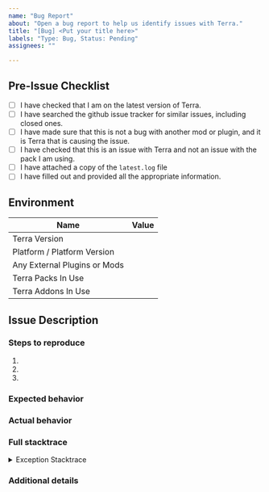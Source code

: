 ```yaml
---
name: "Bug Report"
about: "Open a bug report to help us identify issues with Terra."
title: "[Bug] <Put your title here>"
labels: "Type: Bug, Status: Pending"
assignees: ""

---
```


<!--
##############################################################################
## WARNING!                                                                 ##
## IGNORING THE FOLLOWING TEMPLATE WILL RESULT IN YOUR ISSUE BEING CLOSED   ##
##############################################################################
-->

## Pre-Issue Checklist

<!--
  Please go through this checklist item by item and make sure you have successfully completed each of these steps.
    - You must be on the LATEST version of Terra to receive any support. There is no support for older versions of Terra.
    - Make sure that this is not a *specific* compatibility issue with another terrain generation mod.
        Do not request *specific* compatibility with mods or plugins (e.g. "Compatibility with TechCraft v7").
        That should be implemented in an addon, **not** in the platform project.
        *General* compatibility (e.g. "Ability to pull Vanilla/Modded features from parent biomes") will be considered in the platform project.
    - Make sure that there are no already existing issues open with your problem. If you open a duplicate, it will be closed as such.
    - Make sure that it is actually Terra causing the issue, and not another mod/plugin.
        You can do this by testing to see if you can recreate the issue without Terra installed.
    - Make sure that this is not an issue with a specific Terra *pack* or Terra *addon*, and instead applies to all of Terra.
    - Make sure that you attach a copy of the latest.log file.
        Putting *just* the exception IS NOT ENOUGH. We need to be able to check that there wasn't anything else before that caused it.
    - Make sure that you have filled out all the required information and given descriptions of everything.
    
    You must put an x in all the boxes you have completed. (Like this: [x])
    
    To make sure that your issue is rendered properly, you may check the "Preview" tab (below the title) to see a rendered version of it before you submit it.
-->

- [ ] I have checked that I am on the latest version of Terra.
- [ ] I have searched the github issue tracker for similar issues, including closed ones.
- [ ] I have made sure that this is not a bug with another mod or plugin, and it is Terra that is causing the issue.
- [ ] I have checked that this is an issue with Terra and not an issue with the pack I am using.
  <!-- If this is an issue with the default Terra pack, please open an issue on the pack repo: https://github.com/PolyhedralDev/TerraDefaultConfig/issues/new -->
- [ ] I have attached a copy of the `latest.log` file
- [ ] I have filled out and provided all the appropriate information.

## Environment

<!-- You can fill out the different items by putting the correct value beside each cell. -->

| Name                         | Value |
|------------------------------|-------|
| Terra Version                | <!-- Put your Terra version here. (remove the comment) -->
| Platform / Platform Version  | <!-- Put your platform and platform version here. (remove the comment) (eg. Spigot, Fabric, Paper, etc.) (If you are using the Region generator, put that here instead) -->
| Any External Plugins or Mods | <!-- Put a list of all the plugins or mods you have installed here. (remove the comment) (Make sure to NOT include any new lines) -->
| Terra Packs In Use           | <!-- Put a list of all the Terra packs you have installed here. (remove the comment) (Make sure to NOT include any new lines) (/te packs may be used to get a list) -->
| Terra Addons In Use          | <!-- Put a list of all the Terra addons you have installed here. (remove the comment) (Make sure to NOT include any new lines) (/te addons may be used to get a list) -->

## Issue Description

<!--
    Put a quick description of the issue here.
    Example: 'When generating terrain, something causes the chunks to not load properly', etc.
-->

### Steps to reproduce

<!--
    Describe what you were doing when this happened.
    Make sure to include ALL information. Including anything you were doing before that may have caused it.
-->

1. <!-- Put step #1 here. -->
2. <!-- Put step #2 here. -->
3. <!-- etc.              -->

### Expected behavior

<!-- Describe what you think *should* happen here: -->

### Actual behavior

<!-- Describe what *actually* happens here: -->
<!-- example: When I do _______, it actually does _______ -->

### Full stacktrace

<details>
<summary>Exception Stacktrace</summary>

<!--
If Terra logs an exception, please put it in the following section: (You will find any error logs in your console, or your latest.log)
Note: this *must* be included, in ADDITION to the latest.log file.
-->

```

```

</details>

### Additional details

<!-- Any other information you think should be added -->

